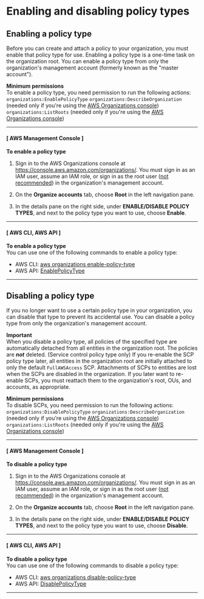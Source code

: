 # Enabling and disabling policy types<a name="orgs_manage_policies_enable-disable"></a>

## Enabling a policy type<a name="enable-policy-type"></a>

Before you can create and attach a policy to your organization, you must enable that policy type for use\. Enabling a policy type is a one\-time task on the organization root\. You can enable a policy type from only the organization's management account \(formerly known as the "master account"\)\.

**Minimum permissions**  
To enable a policy type, you need permission to run the following actions:  
`organizations:EnablePolicyType`
`organizations:DescribeOrganization` \(needed only if you're using the [AWS Organizations console](https://console.aws.amazon.com/organizations/)\)
`organizations:ListRoots` \(needed only if you're using the [AWS Organizations console](https://console.aws.amazon.com/organizations/)\)

------
#### [ AWS Management Console ]

**To enable a policy type**

1. Sign in to the AWS Organizations console at [https://console\.aws\.amazon\.com/organizations/](https://console.aws.amazon.com/organizations/)\. You must sign in as an IAM user, assume an IAM role, or sign in as the root user \([not recommended](https://docs.aws.amazon.com/IAM/latest/UserGuide/best-practices.html#lock-away-credentials)\) in the organization's management account\. 

1. On the **Organize accounts** tab, choose **Root** in the left navigation pane\.

1. In the details pane on the right side, under **ENABLE/DISABLE POLICY TYPES**, and next to the policy type you want to use, choose **Enable**\.

------
#### [ AWS CLI, AWS API ]

**To enable a policy type**  
You can use one of the following commands to enable a policy type:
+ AWS CLI: [aws organizations enable\-policy\-type](https://docs.aws.amazon.com/cli/latest/reference/organizations/enable-policy-type.html)
+ AWS API: [EnablePolicyType](https://docs.aws.amazon.com/organizations/latest/APIReference/API_EnablePolicyType.html)

------

## Disabling a policy type<a name="disable-policy-type"></a>

If you no longer want to use a certain policy type in your organization, you can disable that type to prevent its accidental use\. You can disable a policy type from only the organization's management account\.

**Important**  
When you disable a policy type, all policies of the specified type are automatically detached from all entities in the organization root\. The policies are ***not*** deleted\.
\(Service control policy type only\) If you re\-enable the SCP policy type later, all entities in the organization root are initially attached to only the default `FullAWSAccess` SCP\. Attachments of SCPs to entities are lost when the SCPs are disabled in the organization\. If you later want to re\-enable SCPs, you must reattach them to the organization's root, OUs, and accounts, as appropriate\.

**Minimum permissions**  
To disable SCPs, you need permission to run the following actions:  
`organizations:DisablePolicyType`
`organizations:DescribeOrganization` \(needed only if you're using the [AWS Organizations console](https://console.aws.amazon.com/organizations/)\)
`organizations:ListRoots` \(needed only if you're using the [AWS Organizations console](https://console.aws.amazon.com/organizations/)\)

------
#### [ AWS Management Console ]

**To disable a policy type**

1. Sign in to the AWS Organizations console at [https://console\.aws\.amazon\.com/organizations/](https://console.aws.amazon.com/organizations/)\. You must sign in as an IAM user, assume an IAM role, or sign in as the root user \([not recommended](https://docs.aws.amazon.com/IAM/latest/UserGuide/best-practices.html#lock-away-credentials)\) in the organization's management account\. 

1. On the **Organize accounts** tab, choose **Root** in the left navigation pane\.

1. In the details pane on the right side, under **ENABLE/DISABLE POLICY TYPES**, and next to the policy type you want to use, choose **Disable**\.

------
#### [ AWS CLI, AWS API ]

**To disable a policy type**  
You can use one of the following commands to disable a policy type:
+ AWS CLI: [aws organizations disable\-policy\-type](https://docs.aws.amazon.com/cli/latest/reference/organizations/disable-policy-type.html)
+ AWS API: [DisablePolicyType](https://docs.aws.amazon.com/organizations/latest/APIReference/API_DisablePolicyType.html)

------